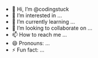 - 👋 Hi, I’m @codingstuck
- 👀 I’m interested in ...
- 🌱 I’m currently learning ...
- 💞️ I’m looking to collaborate on ...
- 📫 How to reach me ...
- 😄 Pronouns: ...
- ⚡ Fun fact: ...

<!---
codingstuck/codingstuck is a ✨ special ✨ repository because its `README.md` (this file) appears on your GitHub profile.
You can click the Preview link to take a look at your changes.
--->
